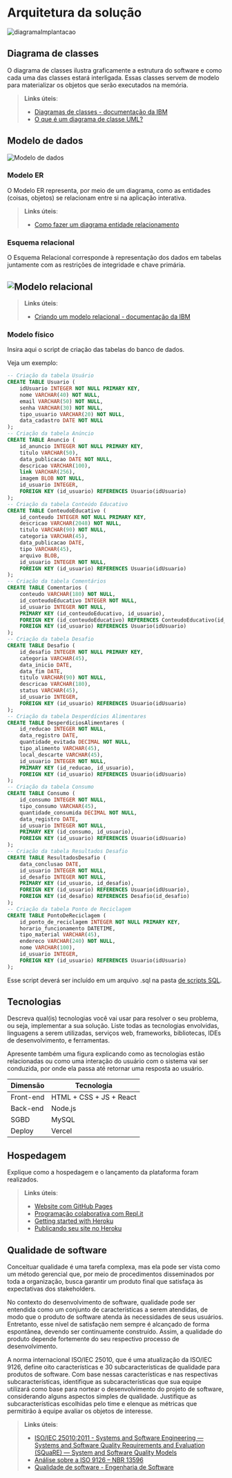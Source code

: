 # Arquitetura da solução

![diagramaImplantacao](https://github.com/user-attachments/assets/f0c225cd-5711-4b56-aec5-c23ee7ed47ea)


## Diagrama de classes

O diagrama de classes ilustra graficamente a estrutura do software e como cada uma das classes estará interligada. Essas classes servem de modelo para materializar os objetos que serão executados na memória.

> **Links úteis**:
> - [Diagramas de classes - documentação da IBM](https://www.ibm.com/docs/pt-br/rational-soft-arch/9.7.0?topic=diagrams-class)
> - [O que é um diagrama de classe UML?](https://www.lucidchart.com/pages/pt/o-que-e-diagrama-de-classe-uml)

##  Modelo de dados

![Modelo de dados](./images/diagramapeter.svg)



### Modelo ER

O Modelo ER representa, por meio de um diagrama, como as entidades (coisas, objetos) se relacionam entre si na aplicação interativa.

> **Links úteis**:
> - [Como fazer um diagrama entidade relacionamento](https://www.lucidchart.com/pages/pt/como-fazer-um-diagrama-entidade-relacionamento)

### Esquema relacional

O Esquema Relacional corresponde à representação dos dados em tabelas juntamente com as restrições de integridade e chave primária.
 
<!--
![Exemplo de um modelo relacional](images/modelo_relacional.png "Exemplo de modelo relacional.")
-->
![Modelo relacional](images/diagramapedegalinha.png "Modelo relacional")
---

> **Links úteis**:
> - [Criando um modelo relacional - documentação da IBM](https://www.ibm.com/docs/pt-br/cognos-analytics/12.0.0?topic=designer-creating-relational-model)

### Modelo físico

Insira aqui o script de criação das tabelas do banco de dados.

Veja um exemplo:
<!--
```sql
-- Criação da tabela Medico
CREATE TABLE Medico (
    MedCodigo INTEGER PRIMARY KEY,
    MedNome VARCHAR(100)
);

-- Criação da tabela Paciente
CREATE TABLE Paciente (
    PacCodigo INTEGER PRIMARY KEY,
    PacNome VARCHAR(100)
);

-- Criação da tabela Consulta
CREATE TABLE Consulta (
    ConCodigo INTEGER PRIMARY KEY,
    MedCodigo INTEGER,
    PacCodigo INTEGER,
    Data DATE,
    FOREIGN KEY (MedCodigo) REFERENCES Medico(MedCodigo),
    FOREIGN KEY (PacCodigo) REFERENCES Paciente(PacCodigo)
);

-- Criação da tabela Medicamento
CREATE TABLE Medicamento (
    MdcCodigo INTEGER PRIMARY KEY,
    MdcNome VARCHAR(100)
);

-- Criação da tabela Prescricao
CREATE TABLE Prescricao (
    ConCodigo INTEGER,
    MdcCodigo INTEGER,
    Posologia VARCHAR(200),
    PRIMARY KEY (ConCodigo, MdcCodigo),
    FOREIGN KEY (ConCodigo) REFERENCES Consulta(ConCodigo),
    FOREIGN KEY (MdcCodigo) REFERENCES Medicamento(MdcCodigo)
);
```
-->
```sql
-- Criação da tabela Usuário
CREATE TABLE Usuario (
    idUsuario INTEGER NOT NULL PRIMARY KEY,
    nome VARCHAR(40) NOT NULL,
    email VARCHAR(50) NOT NULL,
    senha VARCHAR(30) NOT NULL,
    tipo_usuario VARCHAR(20) NOT NULL,
    data_cadastro DATE NOT NULL
);
-- Criação da tabela Anúncio
CREATE TABLE Anuncio (
    id_anuncio INTEGER NOT NULL PRIMARY KEY,
    titulo VARCHAR(50),
    data_publicacao DATE NOT NULL,
    descricao VARCHAR(100),
    link VARCHAR(256),
    imagem BLOB NOT NULL,
    id_usuario INTEGER,
    FOREIGN KEY (id_usuario) REFERENCES Usuario(idUsuario)
);
-- Criação da tabela Conteúdo Educativo
CREATE TABLE ConteudoEducativo (
    id_conteudo INTEGER NOT NULL PRIMARY KEY,
    descricao VARCHAR(2048) NOT NULL,
    titulo VARCHAR(90) NOT NULL,
    categoria VARCHAR(45),
    data_publicacao DATE,
    tipo VARCHAR(45),
    arquivo BLOB,
    id_usuario INTEGER NOT NULL,
    FOREIGN KEY (id_usuario) REFERENCES Usuario(idUsuario)
);
-- Criação da tabela Comentários
CREATE TABLE Comentarios (
    conteudo VARCHAR(180) NOT NULL,
    id_conteudoEducativo INTEGER NOT NULL,
    id_usuario INTEGER NOT NULL,
    PRIMARY KEY (id_conteudoEducativo, id_usuario),
    FOREIGN KEY (id_conteudoEducativo) REFERENCES ConteudoEducativo(id_conteudo),
    FOREIGN KEY (id_usuario) REFERENCES Usuario(idUsuario)
);
-- Criação da tabela Desafio
CREATE TABLE Desafio (
    id_desafio INTEGER NOT NULL PRIMARY KEY,
    categoria VARCHAR(45),
    data_inicio DATE,
    data_fim DATE,
    titulo VARCHAR(90) NOT NULL,
    descricao VARCHAR(180),
    status VARCHAR(45),
    id_usuario INTEGER,
    FOREIGN KEY (id_usuario) REFERENCES Usuario(idUsuario)
);
-- Criação da tabela Desperdícios Alimentares
CREATE TABLE DesperdiciosAlimentares (
    id_reducao INTEGER NOT NULL,
    data_registro DATE,
    quantidade_evitada DECIMAL NOT NULL,
    tipo_alimento VARCHAR(45),
    local_descarte VARCHAR(45),
    id_usuario INTEGER NOT NULL,
    PRIMARY KEY (id_reducao, id_usuario),
    FOREIGN KEY (id_usuario) REFERENCES Usuario(idUsuario)
);
-- Criação da tabela Consumo
CREATE TABLE Consumo (
    id_consumo INTEGER NOT NULL,
    tipo_consumo VARCHAR(45),
    quantidade_consumida DECIMAL NOT NULL,
    data_registro DATE,
    id_usuario INTEGER NOT NULL,
    PRIMARY KEY (id_consumo, id_usuario),
    FOREIGN KEY (id_usuario) REFERENCES Usuario(idUsuario)
);
-- Criação da tabela Resultados Desafio
CREATE TABLE ResultadosDesafio (
    data_conclusao DATE,
    id_usuario INTEGER NOT NULL,
    id_desafio INTEGER NOT NULL,
    PRIMARY KEY (id_usuario, id_desafio),
    FOREIGN KEY (id_usuario) REFERENCES Usuario(idUsuario),
    FOREIGN KEY (id_desafio) REFERENCES Desafio(id_desafio)
);
-- Criação da tabela Ponto de Reciclagem
CREATE TABLE PontoDeReciclagem (
    id_ponto_de_reciclagem INTEGER NOT NULL PRIMARY KEY,
    horario_funcionamento DATETIME,
    tipo_material VARCHAR(45),
    endereco VARCHAR(240) NOT NULL,
    nome VARCHAR(100),
    id_usuario INTEGER,
    FOREIGN KEY (id_usuario) REFERENCES Usuario(idUsuario)
);
```
Esse script deverá ser incluído em um arquivo .sql na pasta [de scripts SQL](../src/db).


## Tecnologias

Descreva qual(is) tecnologias você vai usar para resolver o seu problema, ou seja, implementar a sua solução. Liste todas as tecnologias envolvidas, linguagens a serem utilizadas, serviços web, frameworks, bibliotecas, IDEs de desenvolvimento, e ferramentas.

Apresente também uma figura explicando como as tecnologias estão relacionadas ou como uma interação do usuário com o sistema vai ser conduzida, por onde ela passa até retornar uma resposta ao usuário.


| **Dimensão**   | **Tecnologia**  |
| ---            | ---             |
| Front-end      | HTML + CSS + JS + React |
| Back-end       | Node.js         |
| SGBD           | MySQL           |
| Deploy         | Vercel          |


## Hospedagem

Explique como a hospedagem e o lançamento da plataforma foram realizados.

> **Links úteis**:
> - [Website com GitHub Pages](https://pages.github.com/)
> - [Programação colaborativa com Repl.it](https://repl.it/)
> - [Getting started with Heroku](https://devcenter.heroku.com/start)
> - [Publicando seu site no Heroku](http://pythonclub.com.br/publicando-seu-hello-world-no-heroku.html)

## Qualidade de software

Conceituar qualidade é uma tarefa complexa, mas ela pode ser vista como um método gerencial que, por meio de procedimentos disseminados por toda a organização, busca garantir um produto final que satisfaça às expectativas dos stakeholders.

No contexto do desenvolvimento de software, qualidade pode ser entendida como um conjunto de características a serem atendidas, de modo que o produto de software atenda às necessidades de seus usuários. Entretanto, esse nível de satisfação nem sempre é alcançado de forma espontânea, devendo ser continuamente construído. Assim, a qualidade do produto depende fortemente do seu respectivo processo de desenvolvimento.

A norma internacional ISO/IEC 25010, que é uma atualização da ISO/IEC 9126, define oito características e 30 subcaracterísticas de qualidade para produtos de software. Com base nessas características e nas respectivas subcaracterísticas, identifique as subcaracterísticas que sua equipe utilizará como base para nortear o desenvolvimento do projeto de software, considerando alguns aspectos simples de qualidade. Justifique as subcaracterísticas escolhidas pelo time e elenque as métricas que permitirão à equipe avaliar os objetos de interesse.

> **Links úteis**:
> - [ISO/IEC 25010:2011 - Systems and Software Engineering — Systems and Software Quality Requirements and Evaluation (SQuaRE) — System and Software Quality Models](https://www.iso.org/standard/35733.html/)
> - [Análise sobre a ISO 9126 – NBR 13596](https://www.tiespecialistas.com.br/analise-sobre-iso-9126-nbr-13596/)
> - [Qualidade de software - Engenharia de Software](https://www.devmedia.com.br/qualidade-de-software-engenharia-de-software-29/18209)
